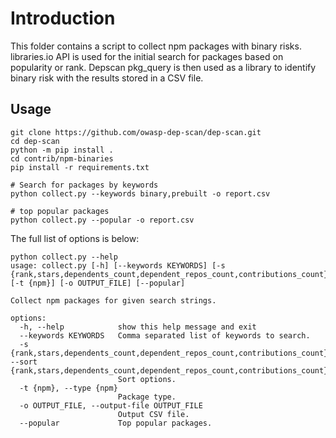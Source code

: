 # Introduction

This folder contains a script to collect npm packages with binary risks. libraries.io API is used for the initial search for packages based on popularity or rank. Depscan pkg_query is then used as a library to identify binary risk with the results stored in a CSV file.

## Usage

```
git clone https://github.com/owasp-dep-scan/dep-scan.git
cd dep-scan
python -m pip install .
cd contrib/npm-binaries
pip install -r requirements.txt

# Search for packages by keywords
python collect.py --keywords binary,prebuilt -o report.csv

# top popular packages
python collect.py --popular -o report.csv
```

The full list of options is below:

```shell
python collect.py --help
usage: collect.py [-h] [--keywords KEYWORDS] [-s {rank,stars,dependents_count,dependent_repos_count,contributions_count}] [-t {npm}] [-o OUTPUT_FILE] [--popular]

Collect npm packages for given search strings.

options:
  -h, --help            show this help message and exit
  --keywords KEYWORDS   Comma separated list of keywords to search.
  -s {rank,stars,dependents_count,dependent_repos_count,contributions_count}, --sort {rank,stars,dependents_count,dependent_repos_count,contributions_count}
                        Sort options.
  -t {npm}, --type {npm}
                        Package type.
  -o OUTPUT_FILE, --output-file OUTPUT_FILE
                        Output CSV file.
  --popular             Top popular packages.
```
